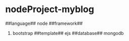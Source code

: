 # nodeProject-myblog
##language##
node
##framework##
1. bootstrap
##template##
ejs
##database##
mongodb
